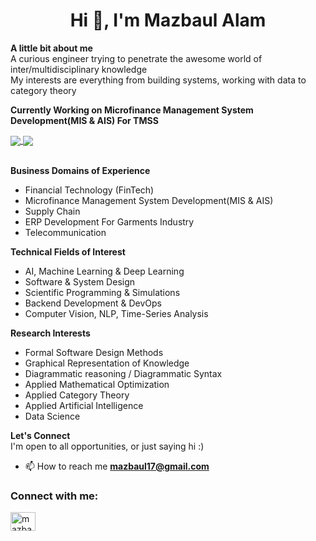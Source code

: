 <h1 align="center">Hi 👋, I'm Mazbaul Alam</h1>

**A little bit about me** <br/>
A curious engineer trying to penetrate the awesome world of inter/multidisciplinary knowledge <br/>
My interests are everything from building systems, working with data to category theory 

**Currently Working on Microfinance Management System Development(MIS & AIS) For TMSS** <br/>


<a href="https://github-readme-stats.vercel.app/api?username=mazbaul&count_private=true&show_icons=true&theme=chartreuse-dark">
  <img align="center" src="https://github-readme-stats.vercel.app/api?username=mazbaul&bg_color=30,e96443,904e95&title_color=fff&text_color=fff&hide=contribs&show_icons=true" />
</a>
<a href="https://github-readme-stats.vercel.app/api/top-langs/?username=Mazbaul&count_private=true&show_icons=true&theme=chartreuse-dark">
  <img align="center" src="https://github-readme-stats.vercel.app/api/top-langs/?username=Mazbaul&bg_color=30,e96443,904e95&title_color=fff&text_color=fff&layout=compact" />
</a>
<br/>
<br>

**Business Domains of Experience** <br/>
- Financial Technology (FinTech)
- Microfinance Management System Development(MIS & AIS)
- Supply Chain 
- ERP Development For Garments Industry
- Telecommunication 

**Technical Fields of Interest** <br/>
- AI, Machine Learning & Deep Learning
- Software & System Design
- Scientific Programming & Simulations
- Backend Development & DevOps
- Computer Vision, NLP, Time-Series Analysis
 
**Research Interests** <br/>
- Formal Software Design Methods
- Graphical Representation of Knowledge
- Diagrammatic reasoning / Diagrammatic Syntax
- Applied Mathematical Optimization
- Applied Category Theory
- Applied Artificial Intelligence 
- Data Science 

**Let's Connect** <br/>
I'm open to all opportunities, or just saying hi :)

 
- 📫 How to reach me **mazbaul17@gmail.com**

<h3 align="left">Connect with me:</h3>
<p align="left">
<a href="https://linkedin.com/in/mazbaulalam" target="blank"><img align="center" src="https://cdn.jsdelivr.net/npm/simple-icons@3.0.1/icons/linkedin.svg" alt="mazbaulalam" height="30" width="40" /></a>




